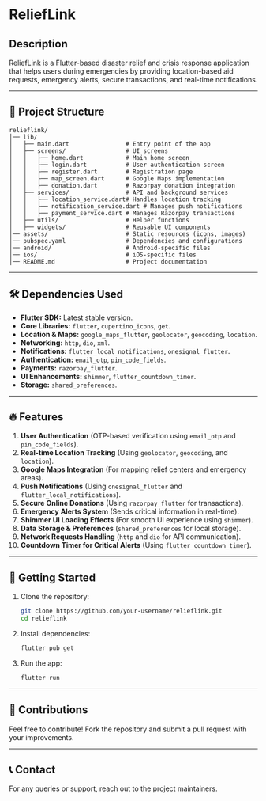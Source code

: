 # ReliefLink

## Description
ReliefLink is a Flutter-based disaster relief and crisis response application that helps users during emergencies by providing location-based aid requests, emergency alerts, secure transactions, and real-time notifications.

---

## 📂 Project Structure
```
relieflink/
│── lib/
│   ├── main.dart                # Entry point of the app
│   ├── screens/                 # UI screens
│   │   ├── home.dart            # Main home screen
│   │   ├── login.dart           # User authentication screen
│   │   ├── register.dart        # Registration page
│   │   ├── map_screen.dart      # Google Maps implementation
│   │   ├── donation.dart        # Razorpay donation integration
│   ├── services/                # API and background services
│   │   ├── location_service.dart# Handles location tracking
│   │   ├── notification_service.dart # Manages push notifications
│   │   ├── payment_service.dart # Manages Razorpay transactions
│   ├── utils/                   # Helper functions
│   ├── widgets/                 # Reusable UI components
│── assets/                      # Static resources (icons, images)
│── pubspec.yaml                 # Dependencies and configurations
│── android/                     # Android-specific files
│── ios/                         # iOS-specific files
│── README.md                    # Project documentation
```

---

## 🛠️ Dependencies Used
- **Flutter SDK:** Latest stable version.
- **Core Libraries:** `flutter`, `cupertino_icons`, `get`.
- **Location & Maps:** `google_maps_flutter`, `geolocator`, `geocoding`, `location`.
- **Networking:** `http`, `dio`, `xml`.
- **Notifications:** `flutter_local_notifications`, `onesignal_flutter`.
- **Authentication:** `email_otp`, `pin_code_fields`.
- **Payments:** `razorpay_flutter`.
- **UI Enhancements:** `shimmer`, `flutter_countdown_timer`.
- **Storage:** `shared_preferences`.

---

## 🔥 Features
1. **User Authentication** (OTP-based verification using `email_otp` and `pin_code_fields`).
2. **Real-time Location Tracking** (Using `geolocator`, `geocoding`, and `location`).
3. **Google Maps Integration** (For mapping relief centers and emergency areas).
4. **Push Notifications** (Using `onesignal_flutter` and `flutter_local_notifications`).
5. **Secure Online Donations** (Using `razorpay_flutter` for transactions).
6. **Emergency Alerts System** (Sends critical information in real-time).
7. **Shimmer UI Loading Effects** (For smooth UI experience using `shimmer`).
8. **Data Storage & Preferences** (`shared_preferences` for local storage).
9. **Network Requests Handling** (`http` and `dio` for API communication).
10. **Countdown Timer for Critical Alerts** (Using `flutter_countdown_timer`).

---

## 🚀 Getting Started
1. Clone the repository:
   ```sh
   git clone https://github.com/your-username/relieflink.git
   cd relieflink
   ```
2. Install dependencies:
   ```sh
   flutter pub get
   ```
3. Run the app:
   ```sh
   flutter run
   ```

---

## 📌 Contributions
Feel free to contribute! Fork the repository and submit a pull request with your improvements.

---

## 📞 Contact
For any queries or support, reach out to the project maintainers.

